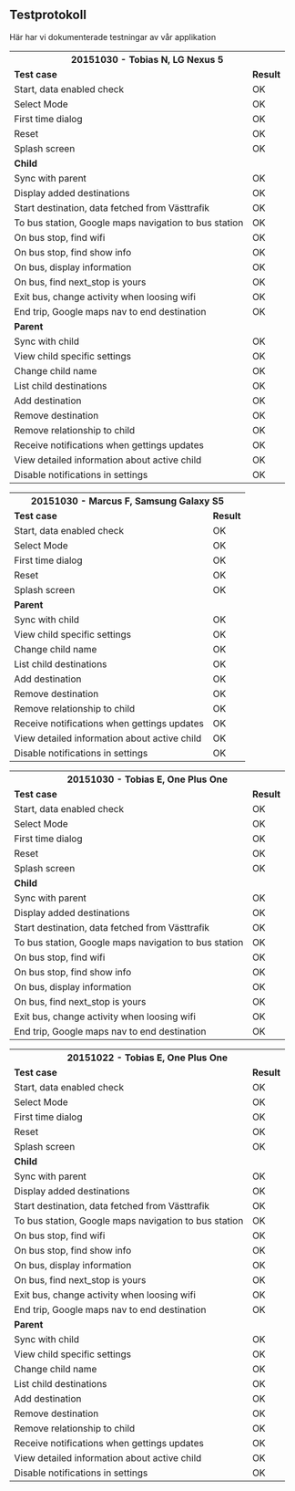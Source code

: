 ## Testprotokoll
Här har vi dokumenterade testningar av vår applikation


<table>
<th colspan="2">20151030 - Tobias N, LG Nexus 5</th>
<tr>
  <td><b>Test case</b></td>
  <td><b>Result</b></td>
</tr>
<tr>
  <td>Start, data enabled check</td>
  <td>OK</td>
</tr>
<tr>
  <td>Select Mode</td>
  <td>OK</td>
</tr>
<tr>
  <td>First time dialog</td>
  <td>OK</td>
</tr>
<tr>
  <td>Reset</td>
  <td>OK</td>
</tr>
<tr>
  <td>Splash screen</td>
  <td>OK</td>
</tr>
<tr>
  <td colspan="2"><b>Child</b></td>
</tr>
<tr>
  <td>Sync with parent</td>
  <td>OK</td>
</tr><tr>
  <td>Display added destinations</td>
  <td>OK</td>
</tr><tr>
  <td>Start destination, data fetched from Västtrafik</td>
  <td>OK</td>
</tr>
<tr>
  <td>To bus station, Google maps navigation to bus station</td>
  <td>OK</td>
</tr>
<tr>
  <td>On bus stop, find wifi</td>
  <td>OK</td>
</tr>
<tr>
  <td>On bus stop, find show info</td>
  <td>OK</td>
</tr>
<tr>
  <td>On bus, display information</td>
  <td>OK</td>
</tr>
<tr>
  <td>On bus, find next_stop is yours</td>
  <td>OK</td>
</tr>
<tr>
  <td>Exit bus, change activity when loosing wifi</td>
  <td>OK</td>
</tr>
<tr>
  <td>End trip, Google maps nav to end destination</td>
  <td>OK</td>
</tr>
<tr>
  <td colspan="2"><b>Parent</b></td>
</tr>
<tr>
  <td>Sync with child</td>
  <td>OK</td>
</tr><tr>
  <td>View child specific settings</td>
  <td>OK</td>
</tr><tr>
  <td>Change child name</td>
  <td>OK</td>
</tr>
<tr>
  <td>List child destinations</td>
  <td>OK</td>
</tr>
<tr>
  <td>Add destination</td>
  <td>OK</td>
</tr>
<tr>
  <td>Remove destination</td>
  <td>OK</td>
</tr>
<tr>
  <td>Remove relationship to child</td>
  <td>OK</td>
</tr>
<tr>
  <td>Receive notifications when gettings updates</td>
  <td>OK</td>
</tr>
<tr>
  <td>View detailed information about active child</td>
  <td>OK</td>
</tr>
<tr>
  <td>Disable notifications in settings</td>
  <td>OK</td>
</tr>
</table>

<table>
<th colspan="2">20151030 - Marcus F, Samsung Galaxy S5</th>
<tr>
  <td><b>Test case</b></td>
  <td><b>Result</b></td>
</tr>
<tr>
  <td>Start, data enabled check</td>
  <td>OK</td>
</tr>
<tr>
  <td>Select Mode</td>
  <td>OK</td>
</tr>
<tr>
  <td>First time dialog</td>
  <td>OK</td>
</tr>
<tr>
  <td>Reset</td>
  <td>OK</td>
</tr>
<tr>
  <td>Splash screen</td>
  <td>OK</td>
</tr>
<tr>
  <td colspan="2"><b>Parent</b></td>
</tr>
<tr>
  <td>Sync with child</td>
  <td>OK</td>
</tr><tr>
  <td>View child specific settings</td>
  <td>OK</td>
</tr><tr>
  <td>Change child name</td>
  <td>OK</td>
</tr>
<tr>
  <td>List child destinations</td>
  <td>OK</td>
</tr>
<tr>
  <td>Add destination</td>
  <td>OK</td>
</tr>
<tr>
  <td>Remove destination</td>
  <td>OK</td>
</tr>
<tr>
  <td>Remove relationship to child</td>
  <td>OK</td>
</tr>
<tr>
  <td>Receive notifications when gettings updates</td>
  <td>OK</td>
</tr>
<tr>
  <td>View detailed information about active child</td>
  <td>OK</td>
</tr>
<tr>
  <td>Disable notifications in settings</td>
  <td>OK</td>
</tr>
</table>

<table>
<th colspan="2">20151030 - Tobias E, One Plus One</th>
<tr>
  <td><b>Test case</b></td>
  <td><b>Result</b></td>
</tr>
<tr>
  <td>Start, data enabled check</td>
  <td>OK</td>
</tr>
<tr>
  <td>Select Mode</td>
  <td>OK</td>
</tr>
<tr>
  <td>First time dialog</td>
  <td>OK</td>
</tr>
<tr>
  <td>Reset</td>
  <td>OK</td>
</tr>
<tr>
  <td>Splash screen</td>
  <td>OK</td>
</tr>
<tr>
  <td colspan="2"><b>Child</b></td>
</tr>
<tr>
  <td>Sync with parent</td>
  <td>OK</td>
</tr><tr>
  <td>Display added destinations</td>
  <td>OK</td>
</tr><tr>
  <td>Start destination, data fetched from Västtrafik</td>
  <td>OK</td>
</tr>
<tr>
  <td>To bus station, Google maps navigation to bus station</td>
  <td>OK</td>
</tr>
<tr>
  <td>On bus stop, find wifi</td>
  <td>OK</td>
</tr>
<tr>
  <td>On bus stop, find show info</td>
  <td>OK</td>
</tr>
<tr>
  <td>On bus, display information</td>
  <td>OK</td>
</tr>
<tr>
  <td>On bus, find next_stop is yours</td>
  <td>OK</td>
</tr>
<tr>
  <td>Exit bus, change activity when loosing wifi</td>
  <td>OK</td>
</tr>
<tr>
  <td>End trip, Google maps nav to end destination</td>
  <td>OK</td>
</tr>
</table>

<table>
<th colspan="2">20151022 - Tobias E, One Plus One</th>
<tr>
  <td><b>Test case</b></td>
  <td><b>Result</b></td>
</tr>
<tr>
  <td>Start, data enabled check</td>
  <td>OK</td>
</tr>
<tr>
  <td>Select Mode</td>
  <td>OK</td>
</tr>
<tr>
  <td>First time dialog</td>
  <td>OK</td>
</tr>
<tr>
  <td>Reset</td>
  <td>OK</td>
</tr>
<tr>
  <td>Splash screen</td>
  <td>OK</td>
</tr>
<tr>
  <td colspan="2"><b>Child</b></td>
</tr>
<tr>
  <td>Sync with parent</td>
  <td>OK</td>
</tr><tr>
  <td>Display added destinations</td>
  <td>OK</td>
</tr><tr>
  <td>Start destination, data fetched from Västtrafik</td>
  <td>OK</td>
</tr>
<tr>
  <td>To bus station, Google maps navigation to bus station</td>
  <td>OK</td>
</tr>
<tr>
  <td>On bus stop, find wifi</td>
  <td>OK</td>
</tr>
<tr>
  <td>On bus stop, find show info</td>
  <td>OK</td>
</tr>
<tr>
  <td>On bus, display information</td>
  <td>OK</td>
</tr>
<tr>
  <td>On bus, find next_stop is yours</td>
  <td>OK</td>
</tr>
<tr>
  <td>Exit bus, change activity when loosing wifi</td>
  <td>OK</td>
</tr>
<tr>
  <td>End trip, Google maps nav to end destination</td>
  <td>OK</td>
</tr>
<tr>
  <td colspan="2"><b>Parent</b></td>
</tr>
<tr>
  <td>Sync with child</td>
  <td>OK</td>
</tr><tr>
  <td>View child specific settings</td>
  <td>OK</td>
</tr><tr>
  <td>Change child name</td>
  <td>OK</td>
</tr>
<tr>
  <td>List child destinations</td>
  <td>OK</td>
</tr>
<tr>
  <td>Add destination</td>
  <td>OK</td>
</tr>
<tr>
  <td>Remove destination</td>
  <td>OK</td>
</tr>
<tr>
  <td>Remove relationship to child</td>
  <td>OK</td>
</tr>
<tr>
  <td>Receive notifications when gettings updates</td>
  <td>OK</td>
</tr>
<tr>
  <td>View detailed information about active child</td>
  <td>OK</td>
</tr>
<tr>
  <td>Disable notifications in settings</td>
  <td>OK</td>
</tr>
</table>
